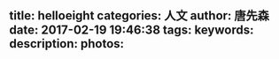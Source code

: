 title: helloeight
categories: 人文
author: 唐先森
date: 2017-02-19 19:46:38
tags:
keywords:
description:
photos:
---
